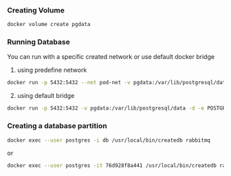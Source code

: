 ### Creating Volume
````bash
docker volume create pgdata
````

### Running Database
You can run with a specific created network or use default docker bridge
1. using predefine network
````bash
docker run -p 5432:5432 --net pod-net -v pgdata:/var/lib/postgresql/data --ip 10.1.0.2 -d -e POSTGRES_PASSWORD=somepassword --name db postgres:9.6.6-alpine
````

2. using default bridge
````bash
docker run -p 5432:5432 -v pgdata:/var/lib/postgresql/data -d -e POSTGRES_PASSWORD=somepassword --name db postgres:9.6.6-alpine
````

### Creating a database partition
````bash
docker exec --user postgres -i db /usr/local/bin/createdb rabbitmq
````
or
````bash
docker exec --user postgres -it 76d928f8a441 /usr/local/bin/createdb rabbitmq
````
